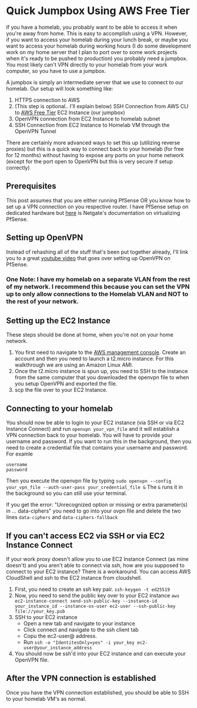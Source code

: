 # Quick Jumpbox Using AWS Free Tier

If you have a homelab, you probably want to be able to access it when you're away from home. This is easy to accomplish using a VPN. However, if you want to access your homelab during your lunch break, or maybe you want to access your homelab during working hours (I do some development work on my home server that I plan to port over to some work projects when it's ready to be pushed to production) you probably need a jumpbox. You most likely can't VPN directly to your homelab from your work computer, so you have to use a jumpbox. 

A jumpbox is simply an intermediate server that we use to connect to our homelab. Our setup will look something like:
1. HTTPS connection to AWS
2. (This step is optional.. I'll explain below) SSH Connection from AWS CLI to [AWS Free Tier](https://aws.amazon.com/free/?all-free-tier.sort-by=item.additionalFields.SortRank&all-free-tier.sort-order=asc&awsf.Free%20Tier%20Types=*all&awsf.Free%20Tier%20Categories=*all) EC2 Instance (our jumpbox)
3. OpenVPN connection from EC2 Instance to homelab subnet
4. SSH Connection from EC2 Instance to Homelab VM through the OpenVPN Tunnel

There are certainly more advanced ways to set this up (utilizing reverse proxies) but this is a quick way to connect back to your homelab (for free for 12 months) without having to expose any ports on your home network (except for the port open to OpenVPN but this is very secure if setup correctly)


## Prerequisites
This post assumes that you are either running PfSense OR you know how to set up a VPN connection on you respective router. I have PfSense setup on dedicated hardware but [here](https://docs.netgate.com/pfsense/en/latest/recipes/virtualize-esxi.html) is Netgate's documentation on virtualizing PfSense. 


## Setting up OpenVPN
Instead of rehashing all of the stuff that's been put together already, I'll link you to a great [youtube video](https://www.youtube.com/embed/PgielyUFGeQ?autoplay=0&cc_lang_pref=en&cc_load_policy=0&color=0&controls=1&fs=1&h1=en&loop=0&rel=0) that goes over setting up OpenVPN on PfSense.

  ### One Note: I have my homelab on a separate VLAN from the rest of my network. I recommend this because you can set the VPN up to only allow connections to the Homelab VLAN and NOT to the rest of your network. 

## Setting up the EC2 Instance

These steps should be done at home, when you're not on your home network. 

1. You first need to navigate to the [AWS management console](aws.amazon.com). Create an account and then you need to launch a t2.micro instance. For this walkthrough we are using an Amazon Linux AMI. 
2. Once the t2.micro instance is spun up, you need to SSH to the instance from the same computer that you downloaded the openvpn file to when you setup OpenVPN and exported the file. 
3. scp the file over to your EC2 Instance.

## Connecting to your homelab

You should now be able to login to your EC2 instance (via SSH or via EC2 Instance Connect) and run `openvpn your_vpn_file` and it will establish a VPN connection back to your homelab. You will have to provide your username and password. If you want to run this in the background, then you need to create a credential file that contains your username and password. For examle

```
username
password
```
Then you execute the openvpn file by typing `sudo openvpn --config your_vpn_file --auth-user-pass your_credential_file &` The `&` runs it in the background so you can still use your terminal.

If you get the error: "Unrecognized option or missing or extra parameter(s) in ...  data-ciphers" you need to go into your ovpn file and delete the two lines `data-ciphers` and `data-ciphers-fallback`

## If you can't access EC2 via SSH or via EC2 Instance Connect

If your work proxy doesn't allow you to use EC2 Instance Connect (as mine doesn't) and you aren't able to connect via ssh, how are you supposed to connect to your EC2 instance? There is a workaround. You can access AWS CloudShell and ssh to the EC2 instance from cloudshell.

1. First, you need to create an ssh key pair. `ssh-keygen -t ed25519`
2. Now, you need to send the public key over to your EC2 instance `aws ec2-instance-connect send-ssh-public-key --instance-id your_instance_id --instance-os-user ec2-user --ssh-public-key file://your_key.pub`
3. SSH to your EC2 instance
    - Open a new tab and navigate to your instance
    - Click connect and navigate to the ssh client tab
    - Copu the ec2-user@ address.
    - Run `ssh -o "IdentitesOnly=yes" -i your_key ec2-user@your_instance_address`
4. You should now be ssh'd into your EC2 instance and can execute your OpenVPN file.

## After the VPN connection is established
Once you have the VPN connection established, you should be able to SSH to your homelab VM's as normal. 
